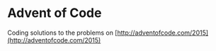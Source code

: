 # Advent of Code

Coding solutions to the problems on [http://adventofcode.com/2015](http://adventofcode.com/2015)
